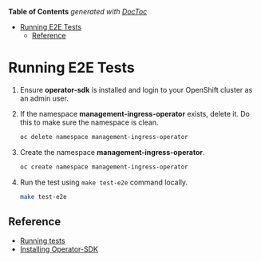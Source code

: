 <!-- START doctoc generated TOC please keep comment here to allow auto update -->
<!-- DON'T EDIT THIS SECTION, INSTEAD RE-RUN doctoc TO UPDATE -->
**Table of Contents**  *generated with [DocToc](https://github.com/thlorenz/doctoc)*

- [Running E2E Tests](#running-e2e-tests)
    - [Reference](#reference)

<!-- END doctoc generated TOC please keep comment here to allow auto update -->

# Running E2E Tests

1. Ensure **operator-sdk** is installed and login to your OpenShift cluster as an admin user.

1. If the namespace **management-ingress-operator** exists, delete it. Do this to make sure the namespace is clean.

    ```bash
    oc delete namespace management-ingress-operator
    ```

1. Create the namespace **management-ingress-operator**.

    ```bash
    oc create namespace management-ingress-operator
    ```

1. Run the test using `make test-e2e`  command locally.

    ```bash
    make test-e2e
    ```

## Reference

- [Running tests](https://github.com/operator-framework/operator-sdk/blob/master/doc/test-framework/writing-e2e-tests.md#running-the-tests)
- [Installing Operator-SDK](https://github.com/operator-framework/operator-sdk#quick-start)

